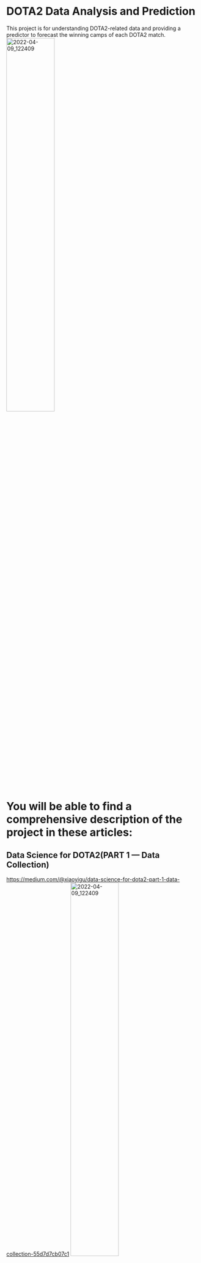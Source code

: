 # DOTA2 Data Analysis and Prediction
This project is for understanding DOTA2-related data and providing a predictor to forecast the winning camps of each DOTA2 match.
<img width="50%" height=50% alt="2022-04-09_122409" src="https://miro.medium.com/v2/resize:fit:1400/format:webp/1*5jntDOf_Lt2lSxMaK0tOAA.jpeg">

# You will be able to find a comprehensive description of the project in these articles:

## Data Science for DOTA2(PART 1 — Data Collection)
https://medium.com/@xiaoyigu/data-science-for-dota2-part-1-data-collection-55d7d7cb07c1
<img width="50%" height=50% alt="2022-04-09_122409" src="https://miro.medium.com/v2/resize:fit:1400/format:webp/1*NfPGxW5RykSnsIbn2XzJUA.jpeg">

## Data Science for DOTA2(PART 2— Heroes EDA)
https://medium.com/@xiaoyigu/data-science-for-dota2-part-2-heroes-eda-15cd705d2c76
<img width="50%" height=50% alt="2022-04-09_122409" src="https://github.com/Alleria1809/DOTA2/assets/97777827/11b7e0c0-a6f3-40f1-bb08-0ef913048ff9">

## Data Science for DOTA2(PART 2 — Winning Camp Prediction based on Draft)
https://medium.com/@xiaoyigu/data-science-for-dota2-part-2-winning-camp-prediction-based-on-draft-bf1e56346cca
<img width="50%" height=50% alt="2022-04-09_122409" src="https://miro.medium.com/v2/resize:fit:1400/format:webp/1*AH4qaXVuayaA-hevdXiU-Q.jpeg">
